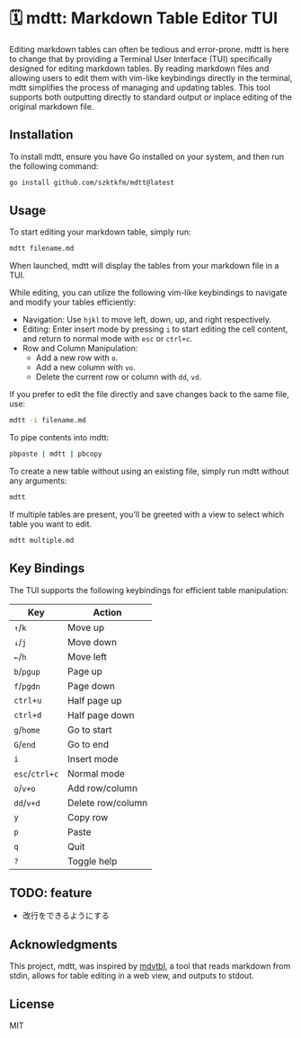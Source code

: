 # 🗓️ mdtt: Markdown Table Editor TUI

Editing markdown tables can often be tedious and error-prone. mdtt is here to change that by providing a Terminal User Interface (TUI) specifically designed for editing markdown tables. By reading markdown files and allowing users to edit them with vim-like keybindings directly in the terminal, mdtt simplifies the process of managing and updating tables. This tool supports both outputting directly to standard output or inplace editing of the original markdown file.

## Installation

To install mdtt, ensure you have Go installed on your system, and then run the following command:

```sh
go install github.com/szktkfm/mdtt@latest
```

## Usage
To start editing your markdown table, simply run:

```sh
mdtt filename.md
```
When launched, mdtt will display the tables from your markdown file in a TUI. 

While editing, you can utilize the following vim-like keybindings to navigate and modify your tables efficiently:

- Navigation: Use `hjkl` to move left, down, up, and right respectively.
- Editing: Enter insert mode by pressing `i` to start editing the cell content, and return to normal mode with `esc` or `ctrl+c`.
- Row and Column Manipulation:
    - Add a new row with `o`.
    - Add a new column with `vo`.
    - Delete the current row or column with `dd`, `vd`.

If you prefer to edit the file directly and save changes back to the same file, use:

```sh
mdtt -i filename.md
```

To pipe contents into mdtt:

```sh
pbpaste | mdtt | pbcopy
```

To create a new table without using an existing file, simply run mdtt without any arguments:

```sh
mdtt
```

If multiple tables are present, you'll be greeted with a view to select which table you want to edit.

```sh
mdtt multiple.md
```


## Key Bindings
The TUI supports the following keybindings for efficient table manipulation:

| Key            | Action            |
| -------------- | ----------------- |
| `↑`/`k`        | Move up           |
| `↓`/`j`        | Move down         |
| `←`/`h`        | Move left         |
| `b`/`pgup`     | Page up           |
| `f`/`pgdn`     | Page down         |
| `ctrl+u`       | Half page up      |
| `ctrl+d`       | Half page down    |
| `g`/`home`     | Go to start       |
| `G`/`end`      | Go to end         |
| `i`            | Insert mode       |
| `esc`/`ctrl+c` | Normal mode       |
| `o`/`v+o`      | Add row/column    |
| `dd`/`v+d`     | Delete row/column |
| `y`            | Copy row          |
| `p`            | Paste             |
| `q`            | Quit              |
| `?`            | Toggle help       |

## TODO: feature
- 改行をできるようにする

## Acknowledgments
This project, mdtt, was inspired by [mdvtbl](https://github.com/karino2/mdvtbl), a tool that reads markdown from stdin, allows for table editing in a web view, and outputs to stdout. 

## License
MIT

